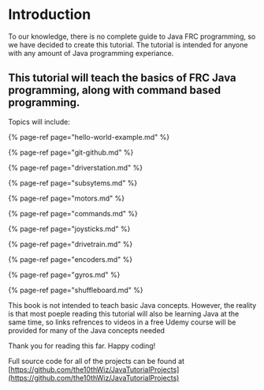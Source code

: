 # Introduction

To our knowledge, there is no complete guide to Java FRC programming, so we have decided to create this tutorial. The tutorial is intended for anyone with any amount of Java programming experiance. 

## This tutorial will teach the basics of FRC Java programming, along with command based programming.

Topics will include:

{% page-ref page="hello-world-example.md" %}

{% page-ref page="git-github.md" %}

{% page-ref page="driverstation.md" %}

{% page-ref page="subsytems.md" %}

{% page-ref page="motors.md" %}

{% page-ref page="commands.md" %}

{% page-ref page="joysticks.md" %}

{% page-ref page="drivetrain.md" %}

{% page-ref page="encoders.md" %}

{% page-ref page="gyros.md" %}

{% page-ref page="shuffleboard.md" %}

This book is not intended to teach basic Java concepts. However, the reality is that most poeple reading this tutorial will also be learning Java at the same time, so links refrences to videos in a free Udemy course will be provided for many of the Java concepts needed

Thank you for reading this far. Happy coding!

Full source code for all of the projects can be found at [https://github.com/the10thWiz/JavaTutorialProjects](https://github.com/the10thWiz/JavaTutorialProjects)


